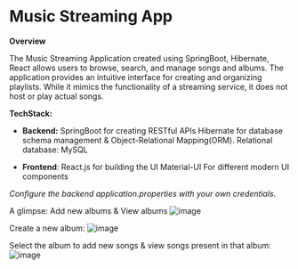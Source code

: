 # Music Streaming App
**Overview**

The Music Streaming Application created using SpringBoot, Hibernate, React allows users to browse, search, and manage songs and albums. The application provides an intuitive interface for creating and organizing playlists. While it mimics the functionality of a streaming service, it does not host or play actual songs.

**TechStack:**

- **Backend:**
SpringBoot for creating RESTful APIs Hibernate for database schema management & Object-Relational Mapping(ORM). Relational database: MySQL

- **Frontend**:
React.js for building the UI Material-UI For different modern UI components

*Configure the backend application.properties with your own credentials.*


A glimpse:
Add new albums & View albums
![image](https://github.com/user-attachments/assets/a9abdcea-c044-4cf5-81e1-641b5257e801)

Create a new album:
![image](https://github.com/user-attachments/assets/b4c6275f-a880-401a-98e7-9775717869b3)

Select the album to add new songs & view songs present in that album:
![image](https://github.com/user-attachments/assets/5bd1de14-be04-43c5-a760-bd709d5b2001)



